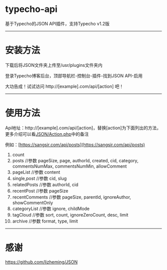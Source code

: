 # typecho-api
基于Typecho的JSON API插件，支持Typecho v1.2版

---
# 安装方法

下载后将JSON文件夹上传至/usr/plugins文件夹内

登录Typecho博客后台，顶部导航栏-控制台-插件-找到JSON API-启用

大功告成！试试访问 http://[example].com/api/[action] 吧！

---
# 使用方法

Api地址：http://[example].com/api/[action]，替换[action]为下面列出的方法，更多介绍可以看[JSON/Action.php](https://github.com/st1ven/typecho-api/blob/master/JSON/Action.php)中的备注

例如：[https://sangsir.com/api/posts](https://sangsir.com/api/posts)

1. count
2. posts //参数 pageSize, page, authorId, created, cid, category, commentsNumMax, commentsNumMin, allowComment
3. pageList //参数 content
4. single,post //参数 cid, slug
5. relatedPosts //参数 authorId, cid
6. recentPost //参数 pageSize
7. recentComments //参数 pageSize, parentId, ignoreAuthor, showCommentOnly
8. categoryList //参数 ignore, childMode
9. tagCloud //参数 sort, count, ignoreZeroCount, desc, limit
10. archive //参数 format, type, limit

---
# 感谢

https://github.com/lizheming/JSON
